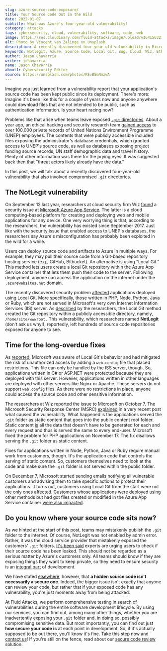 ```yaml
---
slug: azure-source-code-exposure/
title: Your Source Code Out in the Wild
date: 2022-01-07
subtitle: What was Azure's four-year-old vulnerability?
category: attacks
tags: cybersecurity, cloud, vulnerability, software, code, web
image: https://res.cloudinary.com/fluid-attacks/image/upload/v1641563215/blog/azure-source-code-exposure/cover_azure.webp
alt: Photo by Vincent van Zalinge on Unsplash
description: A recently discovered four-year-old vulnerability in Microsoft's Azure App Service has been keeping the source codes of customer applications public.
keywords: Notlegit, Azure, Source Code, Local Git, Bug, Cloud, Wiz, Ethical Hacking, Pentesting
author: Jason Chavarría
writer: jchavarria
name: Jason Chavarría
about1: Cybersecurity Editor
source: https://unsplash.com/photos/KEvB5mNmzwA
---
```


Imagine you just learned from a vulnerability report
that your application's source code has been kept public since its deployment.
There's more:
Imagine it's been like this for a couple of years now
and anyone anywhere could download files that are not intended to be public,
such as authentication information.
Is your heart racing now?

Problems like that arise when teams leave exposed [`.git` directories](https://gaurav5430.medium.com/web-security-exposed-git-folder-in-production-51ad9484dee0).
About a year ago,
an ethical hacking and security research team [gained access](https://www.bleepingcomputer.com/news/security/united-nations-data-breach-exposed-over-100k-unep-staff-records/)
to over 100,000 private records of United Nations Environment Programme (UNEP)
employees.
The contents that were publicly accessible included files
exposing the administrator's database credentials,
which granted access to UNEP's source code,
as well as databases exposing project funding source records,
UN staff demographic data
and travel history.
Plenty of other information was there for the prying eyes.
It was suggested back then that "threat actors likely already have the data."

In this post,
we will talk about a recently discovered four-year-old vulnerability
that also involved compromised `.git` directories.

## The NotLegit vulnerability

On September 12 last year,
researchers at cloud security firm Wiz [found](https://blog.wiz.io/azure-app-service-source-code-leak/)
a security issue at [Microsoft Azure App Service](https://azure.microsoft.com/en-us/services/app-service/#overview).
The latter is a cloud computing-based platform for creating
and deploying web and mobile applications for any device.
One very worrying thing is that,
according to the researchers,
the vulnerability has existed since September 2017.
Just like with the security issue that enabled access to UNEP's databases,
the researchers say
Azure's misconfiguration has probably been exploited in the wild for a while.

Users can deploy source code and artifacts to Azure in multiple ways.
For example,
they may pull their source code from a Git-based repository hosting service
(e.g., GitHub, Bitbucket).
An alternative is using "Local Git."
This method lets users create a local Git repository
within the Azure App Service container
that lets them push their code to the server.
Following deployment,
anyone can access the application on the internet
under the `.azurewebsites.net` domain.

The recently discovered security problem [affected](https://msrc-blog.microsoft.com/2021/12/22/azure-app-service-linux-source-repository-exposure/)
applications deployed using Local Git.
More specifically,
those written in PHP, Node, Python, Java or Ruby,
which are not served
in Microsoft's very own Internet Information Services (IIS) server.
As [described](https://blog.wiz.io/azure-app-service-source-code-leak/)
by the researchers,
the Local Git method created the Git repository
within a publicly accessible directory,
namely,
`/home/site/wwwroot.`
This vulnerability,
which researchers named **NotLegit** (don't ask us why\!),
reportedly,
left hundreds of source code repositories exposed for anyone to see.

<div>
<cta-banner
buttontxt="Read more"
link="/solutions/secure-code-review/"
title="Get started with Fluid Attacks' Secure Code Review solution right now"
/>
</div>

## Time for the long-overdue fixes

As [reported](https://blog.wiz.io/azure-app-service-source-code-leak/),
Microsoft was aware of Local Git's behavior
and had mitigated the risk of unauthorized access
by adding a `web.config` file that placed restrictions.
This file can only be handled by the ISS server, though.
So,
applications written in C# or ASP.NET were protected
because they are deployed with this server.
However,
applications written in other languages are deployed with other servers
like Nginx or Apache.
These servers do not support `web.config` files.
As there were no restrictions in place,
anyone could access the source code and other sensitive information.

The researchers at Wiz reported the issue to Microsoft on October 7.
The Microsoft Security Response Center (MSRC) [explained](https://msrc-blog.microsoft.com/2021/12/22/azure-app-service-linux-source-repository-exposure/)
in a very recent post what caused the vulnerability.
What happened is the applications served the `.git` folder as static content
that goes into the public content root folder.
Static content [is](https://stackoverflow.com/a/37320839)
all the data that doesn't have to be generated for each and every request
and thus is served the same to every end-user.
Microsoft fixed the problem for PHP applications on November 17.
The fix disallows serving the `.git` folder as static content.

Fixes for applications written in Node, Python, Java or Ruby
require manual work from customers, though.
It's the application code that controls the serving of static content.
So,
customers themselves need to look at the code
and make sure the `.git` folder is not served within the public folder.

On December 7,
Microsoft started sending emails notifying all vulnerable customers
and advising them to take specific actions to protect their applications.
It turns out,
customers using Local Git from the start were not the only ones affected.
Customers whose applications were deployed using other methods
but had got files created or modified in the Azure App Service container
[were also impacted](https://msrc-blog.microsoft.com/2021/12/22/azure-app-service-linux-source-repository-exposure/).

## Do you know where your source code sits now?

As we hinted at the start of this post,
teams may mistakenly publish the `.git` folder to the internet.
Of course,
NotLegit was not enabled by admin error.
Rather,
it was the cloud service provider
that mistakenly exposed the customers' `.git` folders.
[It's been said](https://malware.guide/article/notlegit-vulnerability-azure-app-service-makes-source-code-public/)
experts are urging users to check if their source code has been leaked.
This should not be regarded as a serious matter by Azure's customers only.
All teams should know if they are exposing things they want to keep private,
so they need to ensure security is an [integral part](../devsecops-concept/)
of development.

We have stated [elsewhere](../oss-security/),
however,
that **a hidden source code isn't necessarily a secure one**.
Indeed,
the bigger issue isn't exactly that anyone can review your code,
but rather
that if your exposed code has any vulnerability,
you're just moments away from being attacked.

At Fluid Attacks,
we perform comprehensive testing
in search of vulnerabilities during the entire software development lifecycle.
By using our services,
you can find out,
among many other things,
whether you are inadvertently exposing your `.git` folder and,
in doing so,
possibly compromising sensitive data.
But most importantly,
you can find out just **how secure your code is**
at each point in development.
So,
if it's actually supposed to be out there,
you'll know it's fine.
Take this step now and
[contact us](../../contact-us/)\!
If you're still on the fence,
read about our
[secure code review](../../solutions/secure-code-review/) solution.

